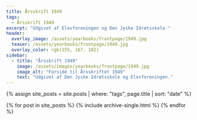```yaml
---
title: Årsskrift 1949
tags:
  - Årsskrift 1949
excerpt: "Udgivet af Elevforeningen og Den Jyske Idrætsskole."
header:
  overlay_image: /assets/yearbooks/frontpage/1949.jpg
  teaser: /assets/yearbooks/frontpage/1949.jpg
  overlay_color: rgb(155, 167, 102)
sidebar:
  - title: "Årsskrift 1949"
    image: /assets/images/yearbooks/frontpage/1949.jpg
    image_alt: "Forside til Årsskriftet 1949"
    text: "Udgivet af Den Jyske Idrætsskole og Elevforeningen."
---
```


{% assign site_posts = site.posts | where: "tags", page.title | sort: "date" %}

<div class="grid__wrapper">
  {% for post in site_posts %}
    {% include archive-single.html %}
  {% endfor %}
</div>
